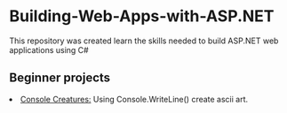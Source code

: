 <h1> Building-Web-Apps-with-ASP.NET </h1>
This repository was created learn the skills needed to build ASP.NET web applications using C#
<h2> Beginner projects </h2>
<li><a href="https://github.com/NicholeW-tech/Building-Web-Apps-with-ASP.NET/tree/main/Console%20Creatures">Console Creatures:</a> Using Console.WriteLine() create ascii art.</li>

